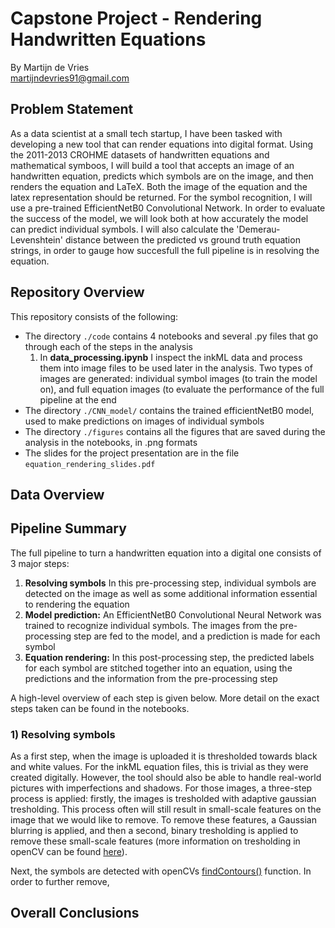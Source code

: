 # Capstone Project - Rendering Handwritten Equations

By Martijn de Vries <br>
martijndevries91@gmail.com

## Problem Statement

As a data scientist at a small tech startup, I have been tasked with developing a new tool that can render equations into digital format. Using the 2011-2013 CROHME datasets of handwritten equations and mathematical symboos, I will build a tool that accepts an image of an handwritten equation, predicts which symbols are on the image, and then renders the equation and  LaTeX. Both the image of the equation and the latex representation should be returned. For the symbol recognition, I will use a pre-trained EfficientNetB0 Convolutional Network. In order to evaluate the success of the model, we will look both at how accurately the model can predict individual symbols. I will also calculate the 'Demerau-Levenshtein' distance between the predicted vs ground truth equation strings, in order to gauge how succesfull the full pipeline is in resolving the equation.


## Repository Overview
    
This repository consists of the following:

<ul>
   <li> The directory <code>./code</code> contains 4 notebooks and several .py files that go through each of the steps in the analysis
   
   <ol>
    <li> In <b>data_processing.ipynb</b> I inspect the inkML data and process them into image files to be used later in the analysis. Two types of images are generated: individual symbol images (to train the model on), and full equation images (to evaluate the performance of the full pipeline at the end </li>
   </ol>
    <li> The directory <code>./CNN_model/</code> contains the trained efficientNetB0 model, used to make predictions on images of individual symbols
   <li> The directory <code>./figures</code> contains all the figures that are saved during the analysis in the notebooks, in .png formats </li>
    <li> The slides for the project presentation are in the file <code>equation_rendering_slides.pdf</code> </li>
</ul>


## Data Overview


## Pipeline Summary

The full pipeline to turn a handwritten equation into a digital one consists of 3 major steps:

<ol>
    <li> <b>Resolving symbols</b> In this pre-processing step, individual symbols are detected on the image as well as some additional information essential to rendering the equation </li>
    <li> <b>Model prediction:</b> An EfficientNetB0 Convolutional Neural Network was trained to recognize individual symbols. The images from the pre-processing step are fed to the model, and a prediction is made for each symbol </li>
    <li> <b>Equation rendering:</b> In this post-processing step, the predicted labels for each symbol are stitched together into an equation, using the predictions and the information from the pre-processing step</li>
</ol>

A high-level overview of each step is given below. More detail on the exact steps taken can be found in the notebooks.

### 1) Resolving symbols

As a first step, when the image is uploaded it is thresholded towards black and white values. For the inkML equation files, this is trivial as they were created digitally. However, the tool should also be able to handle real-world pictures with imperfections and shadows. For those images, a three-step process is applied: firstly, the images is tresholded with adaptive gaussian tresholding. This process often will still result in small-scale features on the image that we would like to remove. To remove these features, a Gaussian blurring is applied, and then a second, binary tresholding is applied to remove these small-scale features (more information on tresholding in openCV can be found <a href=https://docs.opencv.org/4.x/d7/d4d/tutorial_py_thresholding.html>here</a>).

Next, the symbols are detected with openCVs <a href=https://docs.opencv.org/3.4/d3/dc0/group__imgproc__shape.html#ga17ed9f5d79ae97bd4c7cf18403e1689a>findContours()</a> function. In order to further remove,


## Overall Conclusions